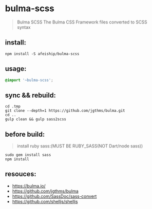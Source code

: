 # bulma-scss
> Bulma SCSS  The Bulma CSS Framework files converted to SCSS syntax

## install:
```shell
npm install -S afeiship/bulma-scss
```

## usage:
```scss
@import '~bulma-scss';
```

## sync && rebuild:
```shell
cd .tmp
git clone --depth=1 https://github.com/jgthms/bulma.git
cd ..
gulp clean && gulp sass2scss
```

## before build:
> install ruby sass:(MUST BE RUBY_SASS(NOT Dart/node sass))
```shell
sudo gem install sass
npm install
```

## resouces:
+ https://bulma.io/
+ https://github.com/jgthms/bulma
+ https://github.com/SassDoc/sass-convert
+ https://github.com/shelljs/shelljs
